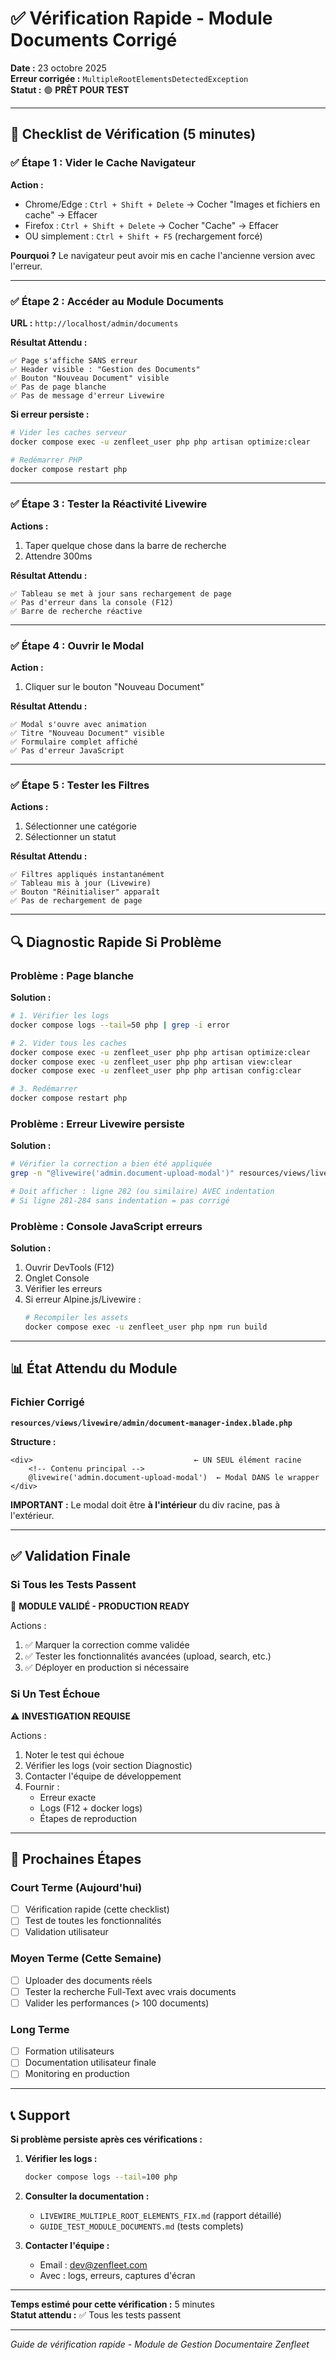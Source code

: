 # ✅ Vérification Rapide - Module Documents Corrigé

**Date :** 23 octobre 2025  
**Erreur corrigée :** `MultipleRootElementsDetectedException`  
**Statut :** 🟢 **PRÊT POUR TEST**

---

## 🎯 Checklist de Vérification (5 minutes)

### ✅ Étape 1 : Vider le Cache Navigateur

**Action :**
- Chrome/Edge : `Ctrl + Shift + Delete` → Cocher "Images et fichiers en cache" → Effacer
- Firefox : `Ctrl + Shift + Delete` → Cocher "Cache" → Effacer
- OU simplement : `Ctrl + Shift + F5` (rechargement forcé)

**Pourquoi ?** Le navigateur peut avoir mis en cache l'ancienne version avec l'erreur.

---

### ✅ Étape 2 : Accéder au Module Documents

**URL :** `http://localhost/admin/documents`

**Résultat Attendu :**

```
✅ Page s'affiche SANS erreur
✅ Header visible : "Gestion des Documents"
✅ Bouton "Nouveau Document" visible
✅ Pas de page blanche
✅ Pas de message d'erreur Livewire
```

**Si erreur persiste :**
```bash
# Vider les caches serveur
docker compose exec -u zenfleet_user php php artisan optimize:clear

# Redémarrer PHP
docker compose restart php
```

---

### ✅ Étape 3 : Tester la Réactivité Livewire

**Actions :**
1. Taper quelque chose dans la barre de recherche
2. Attendre 300ms

**Résultat Attendu :**
```
✅ Tableau se met à jour sans rechargement de page
✅ Pas d'erreur dans la console (F12)
✅ Barre de recherche réactive
```

---

### ✅ Étape 4 : Ouvrir le Modal

**Action :**
1. Cliquer sur le bouton "Nouveau Document"

**Résultat Attendu :**
```
✅ Modal s'ouvre avec animation
✅ Titre "Nouveau Document" visible
✅ Formulaire complet affiché
✅ Pas d'erreur JavaScript
```

---

### ✅ Étape 5 : Tester les Filtres

**Actions :**
1. Sélectionner une catégorie
2. Sélectionner un statut

**Résultat Attendu :**
```
✅ Filtres appliqués instantanément
✅ Tableau mis à jour (Livewire)
✅ Bouton "Réinitialiser" apparaît
✅ Pas de rechargement de page
```

---

## 🔍 Diagnostic Rapide Si Problème

### Problème : Page blanche

**Solution :**
```bash
# 1. Vérifier les logs
docker compose logs --tail=50 php | grep -i error

# 2. Vider tous les caches
docker compose exec -u zenfleet_user php php artisan optimize:clear
docker compose exec -u zenfleet_user php php artisan view:clear
docker compose exec -u zenfleet_user php php artisan config:clear

# 3. Redémarrer
docker compose restart php
```

### Problème : Erreur Livewire persiste

**Solution :**
```bash
# Vérifier la correction a bien été appliquée
grep -n "@livewire('admin.document-upload-modal')" resources/views/livewire/admin/document-manager-index.blade.php

# Doit afficher : ligne 282 (ou similaire) AVEC indentation
# Si ligne 281-284 sans indentation = pas corrigé
```

### Problème : Console JavaScript erreurs

**Solution :**
1. Ouvrir DevTools (F12)
2. Onglet Console
3. Vérifier les erreurs
4. Si erreur Alpine.js/Livewire :
   ```bash
   # Recompiler les assets
   docker compose exec -u zenfleet_user php npm run build
   ```

---

## 📊 État Attendu du Module

### Fichier Corrigé

**`resources/views/livewire/admin/document-manager-index.blade.php`**

**Structure :**
```blade
<div>                                    ← UN SEUL élément racine
    <!-- Contenu principal -->
    @livewire('admin.document-upload-modal')  ← Modal DANS le wrapper
</div>
```

**IMPORTANT :** Le modal doit être **à l'intérieur** du div racine, pas à l'extérieur.

---

## ✅ Validation Finale

### Si Tous les Tests Passent

🎉 **MODULE VALIDÉ - PRODUCTION READY**

Actions :
1. ✅ Marquer la correction comme validée
2. ✅ Tester les fonctionnalités avancées (upload, search, etc.)
3. ✅ Déployer en production si nécessaire

### Si Un Test Échoue

⚠️ **INVESTIGATION REQUISE**

Actions :
1. Noter le test qui échoue
2. Vérifier les logs (voir section Diagnostic)
3. Contacter l'équipe de développement
4. Fournir :
   - Erreur exacte
   - Logs (F12 + docker logs)
   - Étapes de reproduction

---

## 🚀 Prochaines Étapes

### Court Terme (Aujourd'hui)

- [ ] Vérification rapide (cette checklist)
- [ ] Test de toutes les fonctionnalités
- [ ] Validation utilisateur

### Moyen Terme (Cette Semaine)

- [ ] Uploader des documents réels
- [ ] Tester la recherche Full-Text avec vrais documents
- [ ] Valider les performances (> 100 documents)

### Long Terme

- [ ] Formation utilisateurs
- [ ] Documentation utilisateur finale
- [ ] Monitoring en production

---

## 📞 Support

**Si problème persiste après ces vérifications :**

1. **Vérifier les logs :**
   ```bash
   docker compose logs --tail=100 php
   ```

2. **Consulter la documentation :**
   - `LIVEWIRE_MULTIPLE_ROOT_ELEMENTS_FIX.md` (rapport détaillé)
   - `GUIDE_TEST_MODULE_DOCUMENTS.md` (tests complets)

3. **Contacter l'équipe :**
   - Email : dev@zenfleet.com
   - Avec : logs, erreurs, captures d'écran

---

**Temps estimé pour cette vérification :** 5 minutes  
**Statut attendu :** ✅ Tous les tests passent  

---

*Guide de vérification rapide - Module de Gestion Documentaire Zenfleet*
